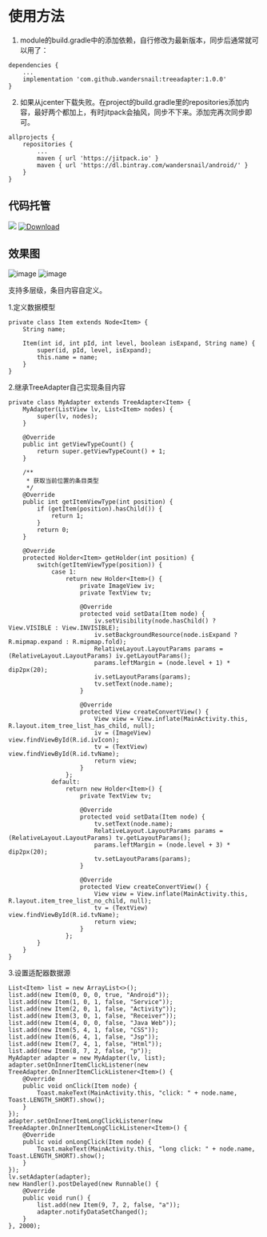 # 使用方法

1. module的build.gradle中的添加依赖，自行修改为最新版本，同步后通常就可以用了：
```
dependencies {
	...
	implementation 'com.github.wandersnail:treeadapter:1.0.0'
}
```

2. 如果从jcenter下载失败。在project的build.gradle里的repositories添加内容，最好两个都加上，有时jitpack会抽风，同步不下来。添加完再次同步即可。
```
allprojects {
	repositories {
		...
		maven { url 'https://jitpack.io' }
		maven { url 'https://dl.bintray.com/wandersnail/android/' }
	}
}
```

## 代码托管
[![](https://jitpack.io/v/wandersnail/treeadapter.svg)](https://jitpack.io/#wandersnail/treeadapter)
[![Download](https://api.bintray.com/packages/wandersnail/android/treeadapter/images/download.svg) ](https://bintray.com/wandersnail/android/treeadapter/_latestVersion)

## 效果图

![image](https://github.com/wandersnail/treeadapter/raw/master/device-2017-10-20-152326.png)
![image](https://github.com/wandersnail/treeadapter/raw/master/device-2017-10-20-152327.png)

支持多层级，条目内容自定义。

1.定义数据模型
    
    private class Item extends Node<Item> {
        String name;

        Item(int id, int pId, int level, boolean isExpand, String name) {
            super(id, pId, level, isExpand);
            this.name = name;
        }
    }

2.继承TreeAdapter自己实现条目内容

    private class MyAdapter extends TreeAdapter<Item> {
        MyAdapter(ListView lv, List<Item> nodes) {
            super(lv, nodes);
        }

        @Override
        public int getViewTypeCount() {
            return super.getViewTypeCount() + 1;
        }

        /**
         * 获取当前位置的条目类型
         */
        @Override
        public int getItemViewType(int position) {
            if (getItem(position).hasChild()) {
                return 1;
            }
            return 0;
        }
        
        @Override
        protected Holder<Item> getHolder(int position) {
            switch(getItemViewType(position)) {
                case 1:
                    return new Holder<Item>() {
                        private ImageView iv;
                        private TextView tv;

                        @Override
                        protected void setData(Item node) {
                            iv.setVisibility(node.hasChild() ? View.VISIBLE : View.INVISIBLE);
                            iv.setBackgroundResource(node.isExpand ? R.mipmap.expand : R.mipmap.fold);
                            RelativeLayout.LayoutParams params = (RelativeLayout.LayoutParams) iv.getLayoutParams();
                            params.leftMargin = (node.level + 1) * dip2px(20);
                            iv.setLayoutParams(params);
                            tv.setText(node.name);
                        }

                        @Override
                        protected View createConvertView() {
                            View view = View.inflate(MainActivity.this, R.layout.item_tree_list_has_child, null);
                            iv = (ImageView) view.findViewById(R.id.ivIcon);
                            tv = (TextView) view.findViewById(R.id.tvName);
                            return view;
                        }
                    };
                default:
                    return new Holder<Item>() {
                        private TextView tv;
                        
                        @Override
                        protected void setData(Item node) {
                            tv.setText(node.name);
                            RelativeLayout.LayoutParams params = (RelativeLayout.LayoutParams) tv.getLayoutParams();
                            params.leftMargin = (node.level + 3) * dip2px(20);
                            tv.setLayoutParams(params);
                        }

                        @Override
                        protected View createConvertView() {
                            View view = View.inflate(MainActivity.this, R.layout.item_tree_list_no_child, null);
                            tv = (TextView) view.findViewById(R.id.tvName);
                            return view;
                        }
                    };
            }
        }
    }

3.设置适配器数据源

    List<Item> list = new ArrayList<>();
    list.add(new Item(0, 0, 0, true, "Android"));
    list.add(new Item(1, 0, 1, false, "Service"));
    list.add(new Item(2, 0, 1, false, "Activity"));
    list.add(new Item(3, 0, 1, false, "Receiver"));
    list.add(new Item(4, 0, 0, false, "Java Web"));
    list.add(new Item(5, 4, 1, false, "CSS"));
    list.add(new Item(6, 4, 1, false, "Jsp"));
    list.add(new Item(7, 4, 1, false, "Html"));
    list.add(new Item(8, 7, 2, false, "p"));
    MyAdapter adapter = new MyAdapter(lv, list);
    adapter.setOnInnerItemClickListener(new TreeAdapter.OnInnerItemClickListener<Item>() {
        @Override
        public void onClick(Item node) {
            Toast.makeText(MainActivity.this, "click: " + node.name, Toast.LENGTH_SHORT).show();
        }
    });
    adapter.setOnInnerItemLongClickListener(new TreeAdapter.OnInnerItemLongClickListener<Item>() {
        @Override
        public void onLongClick(Item node) {
            Toast.makeText(MainActivity.this, "long click: " + node.name, Toast.LENGTH_SHORT).show();
        }
    });
    lv.setAdapter(adapter);
    new Handler().postDelayed(new Runnable() {
        @Override
        public void run() {
            list.add(new Item(9, 7, 2, false, "a"));
            adapter.notifyDataSetChanged();
        }
    }, 2000);
